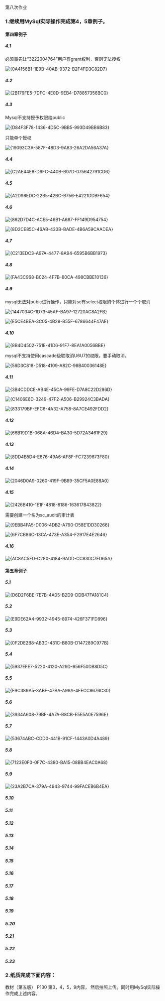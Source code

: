 第八次作业

### 1.继续用MySql实际操作完成第4，5章例子。 

#### 第四章例子

##### 4.1

必须事先让“3222004764”用户有grant权利，否则无法授权

![{0A4156B1-1E9B-40AB-9372-B2F4FD3C82D7}](./../img/{0A4156B1-1E9B-40AB-9372-B2F4FD3C82D7}.png)

##### 4.2

![{2B179FE5-7DFC-4E0D-9EB4-D78857356BC0}](./../img/{2B179FE5-7DFC-4E0D-9EB4-D78857356BC0}.png)

##### 4.3

Mysql不支持授予权限给public

![{D84F3F78-1436-4D5C-9BB5-993D49BB6B83}](./../img/{D84F3F78-1436-4D5C-9BB5-993D49BB6B83}.png)

只能单个授权

![{19093C3A-587F-48D3-9A83-26A2DA56A37A}](./../img/{19093C3A-587F-48D3-9A83-26A2DA56A37A}.png)

##### 4.4

![{C2AE44E8-D6FC-440B-B07D-075642791CD6}](./../img/{C2AE44E8-D6FC-440B-B07D-075642791CD6}.png)

##### 4.5

![{A2D98EDC-22B5-42BC-B756-E4221DDBF654}](./../img/{A2D98EDC-22B5-42BC-B756-E4221DDBF654}.png)

##### 4.6 

![{862D7D4C-ACE5-46B1-A687-FF149D954754}](./../img/{862D7D4C-ACE5-46B1-A687-FF149D954754}.png)

![{8D2CE85C-46AB-433B-BADE-4B6A59CAADEA}](./../img/{8D2CE85C-46AB-433B-BADE-4B6A59CAADEA}.png)

##### 4.7

![{C213EDC3-A97A-4477-8A94-6595B6BB1973}](./../img/{C213EDC3-A97A-4477-8A94-6595B6BB1973}.png)

##### 4.8

![{FA43C968-B024-4F7B-80CA-498CBBE10136}](./../img/{FA43C968-B024-4F7B-80CA-498CBBE10136}.png)

##### 4.9

mysql无法对pubic进行操作，只能对sc有select权限的个体进行一个个取消

![{1447034C-1D73-45AF-BA97-12720AC8A2FB}](./../img/{1447034C-1D73-45AF-BA97-12720AC8A2FB}.png)

![{E5CE4BEA-3C05-4B28-B55F-6786644F47AE}](./../img/{E5CE4BEA-3C05-4B28-B55F-6786644F47AE}.png)

##### 4.10

![{8B4D4502-751E-41D6-91F7-8EA1A0056BBE}](./../img/{8B4D4502-751E-41D6-91F7-8EA1A0056BBE}.png)

mysql不支持使用cascade级联取消U6U7的权限，要手动取消。

![{56D3C818-D518-4109-A82C-98B40036148E}](./../img/{56D3C818-D518-4109-A82C-98B40036148E}.png)

##### 4.11

![{3B4CDDCE-AB4E-45CA-99FE-D7A8C22D286D}](./../img/{3B4CDDCE-AB4E-45CA-99FE-D7A8C22D286D}.png)

![{C1406E6D-3249-47F2-A506-B29924C3BADA}](./../img/{C1406E6D-3249-47F2-A506-B29924C3BADA}.png)

![{833179BF-EFC6-4A32-A758-8A7CE492FDD2}](./../img/{833179BF-EFC6-4A32-A758-8A7CE492FDD2}.png)

##### 4.12

![{66B19D1B-068A-46D4-BA30-5D72A3461F29}](./../img/{66B19D1B-068A-46D4-BA30-5D72A3461F29}.png)

##### 4.13

![{8DD4B5D4-E876-49A6-AF8F-FC7239673F80}](./../img/{8DD4B5D4-E876-49A6-AF8F-FC7239673F80}.png)

##### 4.14

![{2046D0A9-0260-419F-9B89-35CF5A0E88A0}](./../img/{2046D0A9-0260-419F-9B89-35CF5A0E88A0}.png)

##### 4.15

![{2426B410-1E1F-4818-8186-163617B43822}](./../img/{2426B410-1E1F-4818-8186-163617B43822}.png)

需要创建一个名为sc_audit的审计表

![{9EBB4FA5-D006-4DB2-A790-D58E1DD30266}](./../img/{9EBB4FA5-D006-4DB2-A790-D58E1DD30266}.png)

![{6F7CB86C-13CA-473E-A354-F2917E4E2646}](./../img/{6F7CB86C-13CA-473E-A354-F2917E4E2646}.png)

##### 4.16

![{AC8AC5FD-C280-4184-9ADD-CC830C7FD65A}](./../img/{AC8AC5FD-C280-4184-9ADD-CC830C7FD65A}.png)

#### 第五章例子

##### 5.1

![{D6D2F6BE-7E7B-4A05-B2D9-DDB47FA181C4}](./../img/{D6D2F6BE-7E7B-4A05-B2D9-DDB47FA181C4}.png)

##### 5.2

![{E9DE62A4-9932-4945-8974-426F371FD896}](./../img/{E9DE62A4-9932-4945-8974-426F371FD896}.png)

##### 5.3

![{0F2DE2B8-AB3D-431C-B80B-D147289C977B}](./../img/{0F2DE2B8-AB3D-431C-B80B-D147289C977B}.png)

##### 5.4

![{5937EFE7-5220-4120-A29D-956F50DB8D5C}](./../img/{5937EFE7-5220-4120-A29D-956F50DB8D5C}.png)

##### 5.5

![{F9C389A5-3ABF-47BA-A99A-4FECC8676C30}](./../img/{F9C389A5-3ABF-47BA-A99A-4FECC8676C30}.png)

##### 5.6

![{3934A608-79BF-4A7A-B8CB-E5E5A0E7596E}](./../img/{3934A608-79BF-4A7A-B8CB-E5E5A0E7596E}.png)

##### 5.7

![{53674ABC-CDD0-441B-91CF-1443A0D4A489}](./../img/{53674ABC-CDD0-441B-91CF-1443A0D4A489}.png)

##### 5.8

![{7123E0F0-0F7C-4380-BA15-08BB4EAC0A68}](./../img/{7123E0F0-0F7C-4380-BA15-08BB4EAC0A68}.png)

##### 5.9

![{23A2B7CA-379A-4943-9744-99FACEB6B4EA}](./../img/{23A2B7CA-379A-4943-9744-99FACEB6B4EA}.png)

##### 5.10



##### 5.11



##### 5.12



##### 5.13



##### 5.14



##### 5.15



##### 5.16



##### 5.17



##### 5.18



##### 5.19



##### 5.20



##### 5.21



##### 5.22



##### 5.23

### 2.纸质完成下面内容：

教材（第五版） P130  第3，4，5，9内容， 然后拍照上传。同时用MySql实际操作完成上述内容。

